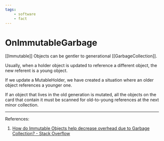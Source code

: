```yaml
---
tags:
    - software
    - fact
---
```


# OnImmutableGarbage

[[Immutable]] Objects can be gentler to generational [[GarbageCollection]].

Usually,  when a holder object is updated to reference a different object, the new referent is a young object.

If we update a MutableHolder, we have created a situation where an older object references a younger one.

If an object that lives in the old generation is mutated, all the objects on the card that contain it must be scanned for old-to-young references at the next minor collection.

___

References:

1. [How do Immutable Objects help decrease overhead due to Garbage Collection? - Stack Overflow](https://stackoverflow.com/questions/35384393/how-do-immutable-objects-help-decrease-overhead-due-to-garbage-collection)
